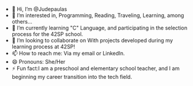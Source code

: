 - 👋 Hi, I’m @Judepaulas
- 👀 I’m interested in, Programming, Reading, Traveling, Learning, among others...
- 🌱 I’m currently learning "C" Language, and participating in the selection process for the 42SP school.
- 💞️ I’m looking to collaborate on With projects developed during my learning process at 42SP!
- 📫 How to reach me: Via my email or LinkedIn.
- 😄 Pronouns: She/Her
- ⚡ Fun fact:I am a preschool and elementary school teacher, and I am beginning my career transition into the tech field.

<!---
Judepaulas/Judepaulas is a ✨ special ✨ repository because its `README.md` (this file) appears on your GitHub profile.
You can click the Preview link to take a look at your changes.
--->
